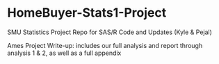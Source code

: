 # HomeBuyer-Stats1-Project
SMU Statistics Project Repo for SAS/R Code and Updates (Kyle &amp; Pejal)

Ames Project Write-up: includes our full analysis and report through analysis 1 & 2, as well as a full appendix


